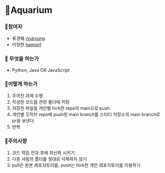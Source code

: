 # 🐋Aquarium

### 🦈참여자
  - 류경혜 [ryukyung](https://github.com/ryukyung/)
  - 이정현 [hamon1](https://github.com/hamon1/)


### 🐬 무엇을 하는가
 - Python, Java OR JavaScript

### 🦈어떻게 하는가
 1. 주어진 과제 수행
 2. 작성한 코드를 관련 폴더에 저장
 3. 저장한 파일을 개인별 fork한 repo의 main으로 push
 4. 개인별 깃허브 repo에 push된 main branch를 스터디 저장소의 main branch로 pr을 보낸다
 5. 반복

### 🐬주의사항
1. 코드 작업 전과 후에 최신화 시키기
2. 다른 사람의 폴더를 절대로 삭제하지 않기
3. pull은 원본 레포지토리를, push는 fork한 개인 레포지토리를 이용하기
